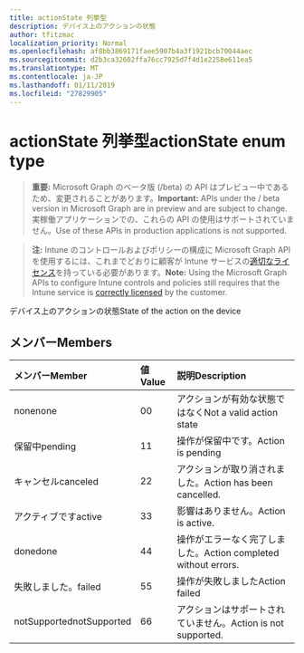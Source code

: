 ```yaml
---
title: actionState 列挙型
description: デバイス上のアクションの状態
author: tfitzmac
localization_priority: Normal
ms.openlocfilehash: af8bb3869171faee5907b4a3f1921bcb70044aec
ms.sourcegitcommit: d2b3ca32602ffa76cc7925d7f4d1e2258e611ea5
ms.translationtype: MT
ms.contentlocale: ja-JP
ms.lasthandoff: 01/11/2019
ms.locfileid: "27829905"
---
```

# <a name="actionstate-enum-type"></a><span data-ttu-id="d88a1-103">actionState 列挙型</span><span class="sxs-lookup"><span data-stu-id="d88a1-103">actionState enum type</span></span>

> <span data-ttu-id="d88a1-104">**重要:** Microsoft Graph のベータ版 (/beta) の API はプレビュー中であるため、変更されることがあります。</span><span class="sxs-lookup"><span data-stu-id="d88a1-104">**Important:** APIs under the / beta version in Microsoft Graph are in preview and are subject to change.</span></span> <span data-ttu-id="d88a1-105">実稼働アプリケーションでの、これらの API の使用はサポートされていません。</span><span class="sxs-lookup"><span data-stu-id="d88a1-105">Use of these APIs in production applications is not supported.</span></span>

> <span data-ttu-id="d88a1-106">**注:** Intune のコントロールおよびポリシーの構成に Microsoft Graph API を使用するには、これまでどおりに顧客が Intune サービスの[適切なライセンス](https://go.microsoft.com/fwlink/?linkid=839381)を持っている必要があります。</span><span class="sxs-lookup"><span data-stu-id="d88a1-106">**Note:** Using the Microsoft Graph APIs to configure Intune controls and policies still requires that the Intune service is [correctly licensed](https://go.microsoft.com/fwlink/?linkid=839381) by the customer.</span></span>

<span data-ttu-id="d88a1-107">デバイス上のアクションの状態</span><span class="sxs-lookup"><span data-stu-id="d88a1-107">State of the action on the device</span></span>
## <a name="members"></a><span data-ttu-id="d88a1-108">メンバー</span><span class="sxs-lookup"><span data-stu-id="d88a1-108">Members</span></span>
|<span data-ttu-id="d88a1-109">メンバー</span><span class="sxs-lookup"><span data-stu-id="d88a1-109">Member</span></span>|<span data-ttu-id="d88a1-110">値</span><span class="sxs-lookup"><span data-stu-id="d88a1-110">Value</span></span>|<span data-ttu-id="d88a1-111">説明</span><span class="sxs-lookup"><span data-stu-id="d88a1-111">Description</span></span>|
|:---|:---|:---|
|<span data-ttu-id="d88a1-112">none</span><span class="sxs-lookup"><span data-stu-id="d88a1-112">none</span></span>|<span data-ttu-id="d88a1-113">0</span><span class="sxs-lookup"><span data-stu-id="d88a1-113">0</span></span>|<span data-ttu-id="d88a1-114">アクションが有効な状態ではなく</span><span class="sxs-lookup"><span data-stu-id="d88a1-114">Not a valid action state</span></span>|
|<span data-ttu-id="d88a1-115">保留中</span><span class="sxs-lookup"><span data-stu-id="d88a1-115">pending</span></span>|<span data-ttu-id="d88a1-116">1</span><span class="sxs-lookup"><span data-stu-id="d88a1-116">1</span></span>|<span data-ttu-id="d88a1-117">操作が保留中です。</span><span class="sxs-lookup"><span data-stu-id="d88a1-117">Action is pending</span></span>|
|<span data-ttu-id="d88a1-118">キャンセル</span><span class="sxs-lookup"><span data-stu-id="d88a1-118">canceled</span></span>|<span data-ttu-id="d88a1-119">2</span><span class="sxs-lookup"><span data-stu-id="d88a1-119">2</span></span>|<span data-ttu-id="d88a1-120">アクションが取り消されました。</span><span class="sxs-lookup"><span data-stu-id="d88a1-120">Action has been cancelled.</span></span>|
|<span data-ttu-id="d88a1-121">アクティブです</span><span class="sxs-lookup"><span data-stu-id="d88a1-121">active</span></span>|<span data-ttu-id="d88a1-122">3</span><span class="sxs-lookup"><span data-stu-id="d88a1-122">3</span></span>|<span data-ttu-id="d88a1-123">影響はありません。</span><span class="sxs-lookup"><span data-stu-id="d88a1-123">Action is active.</span></span>|
|<span data-ttu-id="d88a1-124">done</span><span class="sxs-lookup"><span data-stu-id="d88a1-124">done</span></span>|<span data-ttu-id="d88a1-125">4</span><span class="sxs-lookup"><span data-stu-id="d88a1-125">4</span></span>|<span data-ttu-id="d88a1-126">操作がエラーなく完了しました。</span><span class="sxs-lookup"><span data-stu-id="d88a1-126">Action completed without errors.</span></span>|
|<span data-ttu-id="d88a1-127">失敗しました。</span><span class="sxs-lookup"><span data-stu-id="d88a1-127">failed</span></span>|<span data-ttu-id="d88a1-128">5</span><span class="sxs-lookup"><span data-stu-id="d88a1-128">5</span></span>|<span data-ttu-id="d88a1-129">操作が失敗しました</span><span class="sxs-lookup"><span data-stu-id="d88a1-129">Action failed</span></span>|
|<span data-ttu-id="d88a1-130">notSupported</span><span class="sxs-lookup"><span data-stu-id="d88a1-130">notSupported</span></span>|<span data-ttu-id="d88a1-131">6</span><span class="sxs-lookup"><span data-stu-id="d88a1-131">6</span></span>|<span data-ttu-id="d88a1-132">アクションはサポートされていません。</span><span class="sxs-lookup"><span data-stu-id="d88a1-132">Action is not supported.</span></span>|





